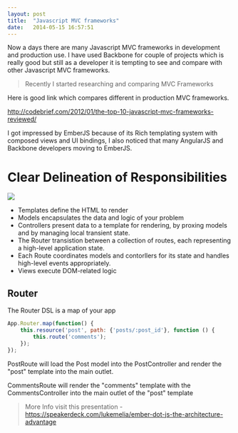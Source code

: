 ```yaml
---
layout: post
title:  "Javascript MVC frameworks"
date:   2014-05-15 16:57:51
---
```


Now a days there are many Javascript MVC frameworks in development and production use. I have used Backbone for couple of projects which is really good but still as a developer it is tempting to see and compare with other Javascript MVC frameworks.

>Recently I started researching and comparing MVC Frameworks

Here is good link which compares different in production MVC frameworks.

<a href="http://codebrief.com/2012/01/the-top-10-javascript-mvc-frameworks-reviewed/">http://codebrief.com/2012/01/the-top-10-javascript-mvc-frameworks-reviewed/</a>

I got impressed by EmberJS because of its Rich templating system with composed views and UI bindings, I also noticed that many AngularJS and Backbone developers moving to EmberJS. 

# Clear Delineation of Responsibilities

<img src="{{ site.baseurl }}/assets/img/ember-structure.png">

* Templates define the HTML to render
* Models encapsulates the data and logic of your problem
* Controllers present data to a template for rendering, by proxing models and by managing local transient state.
* The Router transistion between a collection of routes, each representing a high-level application state.
* Each Route coordinates models and contorllers for its state and handles high-level events appropriately.
* Views execute DOM-related logic


## Router

The Router DSL is a map of your app

```javascript
App.Router.map(function() {
	this.resource('post', path: {'posts/:post_id'}, function () {
		this.route('comments');
	});	
});
```

PostRoute will load the Post model into the PostController and render the "post" template into the main outlet.

CommentsRoute will render the "comments" template with the CommentsController into the main outlet of the "post" template

> More Info visit this presentation - https://speakerdeck.com/lukemelia/ember-dot-js-the-architecture-advantage

<script async class="speakerdeck-embed" data-id="82621660cf300130128222a1415176d2" data-ratio="1.77777777777778" src="//speakerdeck.com/assets/embed.js"></script>
